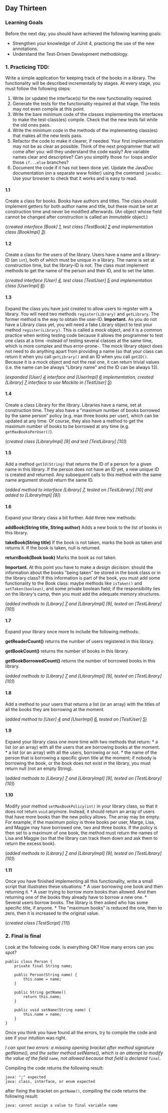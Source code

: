 ## Day Thirteen

### Learning Goals

Before the next day, you should have achieved the following learning goals:
  * Strengthen your knowledge of JUnit 4, practicing the use of the new annotations.
  * Understand the Test-Driven Development methodology.

### 1. Practicing TDD:

Write a simple application for keeping track of the books in a library. The functionality will be described
incrementally by stages. At every stage, you must follow the following steps:
  1. Write (or update) the interface(s) for the new functionality required.
  2. Generate the tests for the functionality required at that stage. The tests may not even compile at this point.
  3. Write the bare minimum code of the classes implementing the interfaces to make the test-class(es) compile.
     Check that the new tests fail while the old ones pass.
  4. Write the minimum code in the methods of the implementing class(es) that makes all the new tests pass.
  5. Refactor the code to make it clearer, if needed. Your first implementation may not be as clear as possible.
     Think of the next programmer that will come after you: will they understand the code easily? Are variable names
     clear and descriptive? Can you simplify those `for` loops and/or those `if...else` branches?
  6. Document the code if it has not been done yet. Update the JavaDoc documentation (on a separate www folder)
     using the command `javadoc`. Use your browser to check that it works and is easy to read.

#### 1.1

Create a class for books. Books have authors and titles. The class should implement getters for both author name
and title, but these must be set at construction time and never be modified afterwards.
(An object whose field cannot be changed after construction is called an *immutable* object.)

(*created interface [Book] [1], test class [TestBook] [2] and implementation class [BookImpl] [3]*)

#### 1.2

Create a class for the users of the library. Users have a name and a library-ID (an `int`), both of which must be
unique in a library. The name is set at construction time, but the library-ID is not. The class must implement
methods to get the name of the person and their ID, and to set the latter.

(*created interface [User] [4], test class [TestUser] [5] and implementation class [UserImpl] [6]*)

#### 1.3 

Expand the class you have just created to allow users to register with a library. You will need two methods 
`register(Library)` and `getLibrary`. The former method is the way to obtain the user-ID.
**Important.** As you do not have a Library class yet, you will need a fake Library object to test your method
`register(Library)`. This is called a *mock* object, and it is a common practice when writing testing code because
it allows the programmer to test one class at a time -instead of testing several classes at the same time, which is
more complex and thus error-prone-. The mock library object does not need to do anything apart from providing a name
(so that your class can return it when you call `getLibrary()` and an ID when you call `getID()`.
Because it is a mock object and not the real one, it can return trivial values (i.e. the name can be always 
"Library name" and the ID can be always 13).

(*expanded [User] [4] interface and [UserImpl] [6] implementation, created [Library] [7] interface 
  to use Mockito in [TestUser] [5]*)
  
 #### 1.4
 
 Create a class Library for the library. Libraries have a name, set at construction time. They also have a "maximum
 number of books borrowed by the same person" policy (e.g. max three books per user), which can be updated at any
 time. Of course, they also have a method to get the maximum number of books to be borrowed at any time
 (e.g. `getMaxBooksPerUser()`).
 
 (*created class [LibraryImpl] [9] and test [TestLibrary] [10]*)
 
 #### 1.5
 
 Add a method `getId(String)` that returns the ID of a person for a given name in this library.
 If the person does not have an ID yet, a new unique ID is created and returned.
    Any subsequent calls to this method with the same name argument should return the same ID.

(*added method to interface [Library] [7], tested on [TestLibrary] [10] and added to [LibraryImpl] [9]*)
 
#### 1.6

Expand your library class a bit further. Add three new methods:

**addBook(String title, String author)** Adds a new book to the list of books in this library.

**takeBook(String title)** If the book is not taken, marks the book as taken and returns it. If the book is taken,
						   null is returned.

**returnBook(Book book)** Marks the book as not taken.

   **Important.** At this point you have to make a *design decision:* should the information about the books
"being taken" be stored in the book class or in the library class? If this information is part of the book, you must
add some functionality to the Book class: maybe methods like `isTaken()` and `setTaken(boolean)`, and some private
boolean field; if the responsibility lies on the library's camp, then you must add the adequate memory structures.
 
(*added methods to [Library] [7] and [LibraryImpl] [9], tested on [TestLibrary] [10]*)
  
#### 1.7

Expand your library once more to include the following methods:

**getReaderCount()** returns the number of users registered in this library.

**getBookCount()** returns the number of books in this library.

**getBookBorrowedCount()** returns the number of borrowed books in this library.

(*added methods to [Library] [7] and [LibraryImpl] [9], tested on [TestLibrary] [10]*)

#### 1.8

Add a method to your users that returns a list (or an array) with the titles of all the books they are borrowing at
the moment.

(*added method to [User] [4] and [UserImpl] [6], tested on [TestUser] [5]*)

#### 1.9 

Expand your library class one more time with two methods that return:
	* a list (or an array) with all the users that are borrowing books at the moment.
	* a list (or an array) with all the users, borrowing or not.
	* the name of the person that is borrowing a specific given title at the moment; if nobody is borrowing
	  the book, or the book does not exist in the library, you must return null (not an empty String).

(*added methods to [Library] [7] and [LibraryImpl] [9], tested on [TestLibrary] [10]*)

#### 1.10

Modify your method `setMaxBookPolicy(int)` in your library class, so that it does not return `void` anymore.
Instead, it should return an array of users that have more books than the new policy allows. The array may be empty.
For example, if the maximum policy is three books per user, Marge, Lisa, and Maggie may have borrowed one, two and 
three books. If the policy is then set to a maximum of one book, the method must return the names of Lisa and Maggie 
(so that the library can track them down and ask them to return the excess book).
 
(*added methods to [Library] [7] and [LibraryImpl] [9], tested on [TestLibrary] [10]*)

#### 1.11

Once you have finished implementing all this functionality, write a small script that illustrates these situations:
	* A user borrowing one book and then returning it.
	* A user trying to borrow more books than allowed. And then returning one of the books they already have to
	  borrow a new one.
	* Several users borrow books. The library is then asked who has some specific title, if anyone.
	* The "maximum books" is reduced the one, then to zero, then it is increased to the original value.

(*created class [TestScript] [11]*)

### 2. Final is final

Look at the following code. Is everything OK? How many errors can you spot?

```
public class Person {
	private final String name;
	
	public Person(String name) {
		this.name = name;
	}
	
	public String getName() 
		return this.name;
	}
	
	public void setName(String name) {
		this.name = name;
	}
}
```

Once you think you have found all the errors, try to compile the code and see if your intuition was right.

*I can spot two errors: a missing opening bracket after method signature getName(), and the setter method setName(),
which is an attempt to modify the value of the field `name`, not allowed because that field is declared `final`.*

Compiling the code returns the following result:
```
java: ";" expected
java: class, interface, or enum expected
```
after fixing the bracket on `getName()`, compiling the code returns the following result:
```
java: cannot assign a value to final variable name
```

[1]: https://github.com/BBK-PiJ-2014-21/Lab-Exercises/blob/master/day13/src/practicingTDD/Book.java
[2]: https://github.com/BBK-PiJ-2014-21/Lab-Exercises/blob/master/day13/src/practicingTDD/TestBook.java
[3]: https://github.com/BBK-PiJ-2014-21/Lab-Exercises/blob/master/day13/src/practicingTDD/BookImpl.java
[4]: https://github.com/BBK-PiJ-2014-21/Lab-Exercises/blob/master/day13/src/practicingTDD/User.java
[5]: https://github.com/BBK-PiJ-2014-21/Lab-Exercises/blob/master/day13/src/practicingTDD/TestUser.java
[6]: https://github.com/BBK-PiJ-2014-21/Lab-Exercises/blob/master/day13/src/practicingTDD/UserImpl.java
[7]: https://github.com/BBK-PiJ-2014-21/Lab-Exercises/blob/master/day13/src/practicingTDD/Library.java
[8]:
[9]: